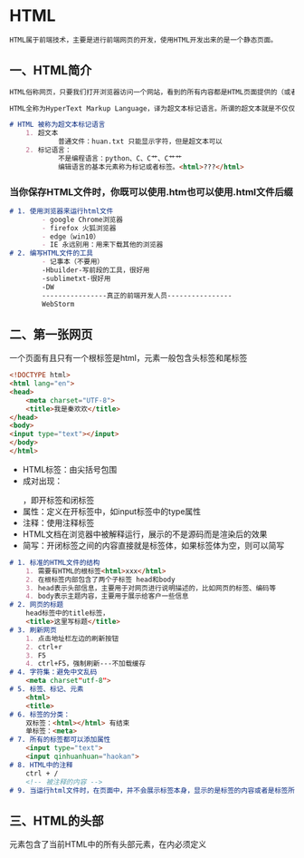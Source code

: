# HTML

~~~markdown
HTML属于前端技术，主要是进行前端网页的开发，使用HTML开发出来的是一个静态页面。
~~~

## 一、HTML简介

~~~markdown
HTML俗称网页，只要我们打开浏览器访问一个网站，看到的所有内容都是HTML页面提供的（或者是与HTML技术相关的技术提供的）

HTML全称为HyperText Markup Language，译为超文本标记语言。所谓的超文本就是不仅仅只有文本内容，包括视频、图片、音频、链接等内容。所谓标记语言，简单来说就是元素构成。也就是说，HTML提供一系列的元素来构成一个页面中最基础的内容。
~~~

~~~markdown
# HTML 被称为超文本标记语言
	1. 超文本
			普通文件：huan.txt 只能显示字符，但是超文本可以
	2. 标记语言：
			不是编程语言：python、C、C艹、C艹艹
			编辑语言的基本元素称为标记或者标签。<html>???</html>
~~~

### 当你保存HTML文件时，你既可以使用.htm也可以使用.html文件后缀

~~~markdown
# 1. 使用浏览器来运行html文件
		- google Chrome浏览器
		- firefox 火狐浏览器
		- edge（win10）
		- IE 永远别用：用来下载其他的浏览器
# 2. 编写HTML文件的工具
		- 记事本（不要用）
		-Hbuilder-写前段的工具，很好用
		-sublimetxt-很好用
		-DW
		----------------真正的前端开发人员----------------
		WebStorm
~~~

## 二、第一张网页

一个页面有且只有一个根标签是html，元素一般包含头标签和尾标签

~~~html
<!DOCTYPE html>
<html lang="en">
<head>
    <meta charset="UTF-8">
    <title>我是秦欢欢</title>
</head>
<body>
<input type="text"></input>
</body>
</html>
~~~

- HTML标签：由尖括号包围
- 成对出现：<p></p>，即开标签和闭标签
- 属性：定义在开标签中，如input标签中的type属性
- 注释：使用注释标签 <!--哈哈哈哈-->
- HTML文档在浏览器中被解释运行，展示的不是源码而是渲染后的效果
- 简写：开闭标签之间的内容直接就是标签体，如果标签体为空，则可以简写

~~~markdown
# 1. 标准的HTML文件的结构
	1. 需要有HTML的根标签<html>xxx</html>
	2. 在根标签内部包含了两个子标签 head和body
	3. head表示头部信息，主要用于对网页进行说明描述的，比如网页的标签、编码等
	4. body表示主题内容，主要用于展示给客户一些信息
# 2. 网页的标题
	head标签中的title标签，
	<title>这里写标题</title>
# 3. 刷新网页
	1. 点击地址栏左边的刷新按钮
	2. ctrl+r
	3. F5
	4. ctrl+F5，强制刷新---不加载缓存
# 4. 字符集：避免中文乱码
	<meta charset"utf-8">
# 5. 标签、标记、元素
	<html>
	<title>
# 6. 标签的分类：
	双标签：<html></html> 有结束
	单标签：<meta>
# 7. 所有的标签都可以添加属性
	<input type="text">
	<input qinhuanhuan="haokan">
# 8. HTML中的注释
	ctrl + /
	<!-- 被注释的内容 -->
# 9. 当运行html文件时，在页面中，并不会展示标签本身，显示的是标签的内容或者是标签所对应的样式
~~~

## 三、HTML的头部

<head>元素包含了当前HTML中的所有头部元素，在<head>内必须定义<title>元素，还可以定义<script>、<link>等等元素。

这些HTML的头部元素定义了当前也免得标题、编码、使用的脚本或者样式等信息



#### 1. title元素

规定标题

#### 2. meta元素

该元素提供了HTML页面的元数据(Metadata)，元数据是指存储数据的信息

通常用于设置页面的编码、描述、关键词、作者等信息

元素不会显示在页面中，但是会被浏览器解析

##### 2.1 定义网页内容的编码格式

~~~html
<meta charset="utf-8">
~~~

##### 2.2 定义HTML页面的描述

~~~markdown
<meta name="description" content="谁访问我，我就拉黑谁，我就拉黑谁，我就拉黑谁，我就拉黑谁，我就拉黑谁，我就拉黑谁，我就拉黑谁，我就拉黑谁，我就拉黑谁，我就拉黑谁，我就拉黑谁，我就拉黑谁，我就拉黑谁，我就拉黑谁，我就拉黑谁，我就拉黑谁，我就拉黑谁，我就拉黑谁，我就拉黑谁，我就拉黑谁，我就拉黑谁，我就拉黑谁，我就拉黑谁，我就拉黑谁"
~~~

##### 2.3 定义HTML页面的作者

~~~html
<mata name="author" content="xx">
~~~

~~~markdown
1. 目前在学习的过程中，head标签，只需要添加title和meta charset就行了，关键字，作者，描述可以不加
2. 后续学习，在head标签中，还有有两个标签，script和style
~~~

### 四、HTML主体

#### 1、 body元素

标签定义文档的主体

元素包含文档的所有内容（比如文本、超链接、图片、音视频、表格、列表）。body元素中的包含内容，用户是可以看到的。

一个HTML文件，只能存在一个body标签

#### 2、 HTML元素的基本构成

##### 2.1 元素类型

HTML是标记语言，所谓标记指的就是页面中的元素（元素也可以称为标签）。一个完整的HTML页面由许多不同的元素构成。

###### 闭合元素：必须包含开始元素和结束元素，如果没有结束元素就会产生意料之外的错误

~~~html
闭合元素
<title>Hello world</title>
<p>
    你好
</p>
~~~

###### 空元素：也可以叫做单元素，只需要开始元素，不需要结束元素

~~~html
<meta name="description" content="你好">
<br/>
~~~

###### HTML的属性

属性是设置在HTML的元素中的，用于为元素添加附加信息。属性一般都是定义在开始元素中，并且是以“名称/值”对出现

~~~html
<input type="text" value="默认的填充文字">

<input type="button" value="点我">
~~~

### 五、HTML文本

#### 1、 标题元素

HTML提供了6个标题元素，由大到小依次为<h1>到<h6>

~~~html
<h1>
  这是一级标题
</h1>
<h2>
  这是二级标题
</h2>
<h3>
  这是三级标题
</h3>
<h4>
  这是四级标题
</h4>
~~~

#### 2、段落

元素定义段落

浏览器会自动的在段落的前后加空行

# 图像与链接

### 1. 图像元素

#### 1.1 src属性

​	src属性（必须），表示引入图像的url地址

 ~~~html
 <img src="???">
 ~~~

图像的地址可以是本地地址，也可以是网络地址

~~~html
<img src="https://img1.baidu.com/it/u=661483414,812703350&fm=253&fmt=auto&app=138&f=JPEG?w=375&h=500">
~~~

#### 1.2 图像的大小

~~~Html
<img src="static/img/jio.jpg" height="800" width="1600">
~~~

#### 1.3 图像定位

align 属性用于设置图像显示的位置。

- left：水平方向居左
- right：水平方向居右
- top：垂直方向居上
- bottom：垂直方向居下
- middle：居中

~~~markdown
<img src="static/img/jio.jpg" height="200" width="200" align="right">
~~~

#### 1.4 alt属性

~~~html
<img src="static/img/jio.pg" height="200" width="200" align="right" alt="略略略">
~~~

### 2. 超链接

#### 2.1 用法

href属性（必需），表示制定跳转的url地址

~~~html
<a href="https://img1.baidu.com/it/u=661483414,812703350&fm=253&fmt=auto&app=138&f=JPEG?w=375&h=500">
    <img src="static/img/jio.jpg">
</a>
~~~

#### 2. 2 打开方式

元素target属性设置链接的打开方式

- _blank：在新窗口打开该链接
- _self：在当前窗口打开链接

~~~html
<a href="https://img1.baidu.com/it/u=661483414,812703350&fm=253&fmt=auto&app=138&f=JPEG?w=375&h=500" target="_blank">
    <img src="static/img/jio.jpg">
</a>
~~~

#### 2.3 锚点

~~~html
<!DOCTYPE html>
<html lang="en">
<head>
    <meta charset="UTF-8">
    <title>Title</title>
</head>
<body>
<a id="dingbu"></a>
<a id="ding">乔鼎</a><br><br><br><br><br><br><br><br><br><br><br><br><br><br><br><br><br><br><br><br><br><br><br><br><br><br><br><br><br><br><br><br><br><br><br><br><br><br><br><br><br><br><br><br><br><br><br><br><br><br><br><br><br><br><br><br><br><br><br><br><br><br><br><br><br><br><br><br><br><br><br><br><br><br><br><br><br><br><br><br><br><br><br><br><br><br>


<a href="#dingbu">返回顶部</a>
</body>
</html>
~~~

### 2.4 回到顶部的空链接

PASS



# CSS样式表

## 一、 概述

### 1. CSS是什么？

~~~markdown
层叠样式表，定制html元素的显示样式，美化页面，对于前端页面的搭建十分重要
~~~

### 2. 为什么要使用CSS？

~~~markdown
定义如何显示HTML的样式通常存在样式表中
把样式添加到HTML中，是为了解决将内容和表现分离的问题
1. 为了美化页面，给各个标签添加样式
2. 使用CSS可以让内容和表现分离
~~~

## 二、初识CSS

### 1. 第一个CSS样式

~~~css
<!DOCTYPE html>
<html lang="en">
<head>
    <meta charset="UTF-8">
    <title>Title</title>
  <style type="text/css">
    p{
      color: white;
      font-size: 30px;
      background-color: purple;
        width: 500px;
    }
  </style>
</head>
<body>

<p>糖葫芦真好吃！</p>
</body>
</html>
~~~

### 2. 如何插入样式表

当浏览器读到了一个样式表的时候，浏览器会根据样式表来格式化HTML文档。在HTML文档中插入样式表的方法有三种：、

- 外部样式表

~~~html
<link href="CSS/index.css" rel="stylesheet" type="text/css">
~~~

- 内部样式表(位于<head>标签内部)

~~~html
<style type="text/css">
    p{
      color: white;
      font-size: 30px;
      background-color: purple;
        width: 500px;
    }
</style>
~~~

- 内联样式

~~~markdown
<p style="color: blue;background-color: black;">糖葫芦真好吃！</p>
~~~

#### 样式表的优先级：内联>内部>外部

~~~markdown
1. 外部样式：新建一个.css文件，在head标签中使用link标签引入
2. 内部样式：在head标签中，加入一个style标签
3. 内联样式-行内样式：在开始标签中，直接加入style属性
~~~

### 3. 基本语法

CSS语法由三部分构成：选择器、属性和值

~~~markdown
body{background-color:red; }
~~~

#### 注意：多个样式之间要用;隔开（英文分号)

## 三、选择器的种类

### 1. 元素选择器

~~~html
p{
      color: white;
      font-size: 30px;
      background-color: purple;
        width: 500px;
}
# 使用元素选择器的时候，页面中的所有该元素都会被统一为一个样式
~~~

### 2. 类选择器

类选择器可以为标有特定的class属性的HTML元素指定特定的样式。可以用于区分不同的HTML元素。

类选择器使用“.”来定义

HTML：

~~~html
<!DOCTYPE html>
<html lang="en">
<head>
    <meta charset="UTF-8">
    <title>Title</title>
    <link href="CSS/index.css" rel="stylesheet" type="text/css">
</head>
<body>

<p style="color: blue; background-color: black; ">糖葫芦真好吃！</p>
<p class="p1">但是不能天天吃！</p>
<p class="p2">但是不能天天天吃！</p>
<p class="p3">但是不能天天天天吃！</p>

</body>
</html>

~~~

CSS：

~~~css
.p1{
    background-color: green;
}
.p2{
    background-color: gray;
}
.p3{
    background-color: gold;
}
~~~

### 3. ID选择器

ID选择器可以为标有特定的id的HTML元素制定特定的样式

ID选择器以“#”来定义

HTML：

~~~html
<!DOCTYPE html>
<html lang="en">
<head>
    <meta charset="UTF-8">
    <title>Title</title>
    <link href="CSS/index.css" rel="stylesheet" type="text/css">
</head>
<body>

<p style="color: blue; background-color: black; ">糖葫芦真好吃！</p>
<p id="one">但是不能天天吃！</p>
<p id="two">但是不能天天天吃！</p>
<p id="three">但是不能天天天天吃！</p>

</body>
</html>
~~~

CSS:

~~~css
#one{
    background-color: green;
}
#two{
    background-color: gray;
}
#three{
    background-color: gold;
}
~~~

~~~markdown
1. 类选择器：给某一类元素设置样式，作用的元素更多一些
2. id选择器给某一个元素设置样式，作用于一个元素
3. 类选择器class属性值可以重复，而id值不可以重复
注意：ID的属性值不能以数字开头
~~~

### 4. 派生选择器

派生选择器允许你根据文档的上下文关系来确定某个标签的样式。

~~~html
<!DOCTYPE html>
<html lang="en">
<head>
    <meta charset="UTF-8">
    <title>Title</title>
  <link href="CSS/index.css" rel="stylesheet" type="text/css">
</head>
<body>
<div>
  <p>烦</p>
</div>
<p>更烦</p>
</body>
</html>
~~~

~~~css
div p{color: purple}
~~~

### 5. 选择器继承

HTML：

~~~html
<!DOCTYPE html>
<html lang="en">
<head>
    <meta charset="UTF-8">
    <title>Title</title>
  <link href="CSS/index.css" rel="stylesheet" type="text/css">
</head>
<body>
  <div>
    <p>哈哈哈</p>
    <b>呵呵呵</b>
  </div>
</body>
</html>
~~~

CSS

~~~css
div{
    color: green;
}
~~~

### 6. 选择器联合使用

同时对多个元素设置同一个样式：

~~~html
<!DOCTYPE html>
<html lang="en">
<head>
    <meta charset="UTF-8">
    <title>Title</title>
  <link href="CSS/index.css" rel="stylesheet" type="text/css">
</head>
<body>
<h1>哈哈</h1>
<h2>呵呵</h2>
<h3>嘿嘿</h3>
</body>
</html>
~~~

~~~css
h1,h2,h3{
    color: grey;
}
~~~

### 7. 伪类选择器

~~~html
<!DOCTYPE html>
<html lang="en">
<head>
    <meta charset="UTF-8">
    <title>Title</title>
  <style>
    #txt:focus{
      background-color: red;
    }
    #btn:hover{
      background-color: red;
    }cv   
  </style>
</head>
<body>
<input type="text" id="txt">
<input type="button" value="按钮" id="btn">
</body>
</html>
~~~

# JavaScript

## 一、简介

~~~markdown
JavaScript是一种直译式脚本语言，是一种动态类型、弱类型、基于原型的语言。它的解释器统称为JavaScript引擎，为浏览器的一部分，广泛用于客户端的脚本语言，最早在HTML上使用，用来给HTML网页增加动态功能。
~~~

~~~markdown
1. JS是一个脚本型语言，解释型的语言
2. 可以使用浏览器直接来解释运行JS的代码
3. JavaScript和Java没有直接练习，蹭热度
~~~

JavaScript被数以百万级的网页用来改进设计、验证表单、检测浏览器、创建cookies、以及更多的应用

~~~markdown
1. 以前不使用JS的时候，有一个用户登录的操作，用户输入了用户名和密码，点击登录，把用户名和密码发送给服务器，服务器来验证用户名和密码是否正确。
	问题：不管用户输入的用户名是否规范，都会交给服务器。
2. 有了JS后，可以在将用户名和密码交给服务器之前，做一些验证（密码长度是否合法、格式是否符合要求）验证成功之后交给服务器，会缓解服务器压力。
~~~

## 二、第一个程序

### 1、 初识JavaScript

~~~html
<!DOCTYPE html>
<html lang="en">
<head>
    <meta charset="UTF-8">
    <title>Title</title>
  <script type="text/javascript">
    // 警告弹窗，有阻塞
    alert("Hello world!")
    // 向开发者工具的console中输出日志
    console.log("战士的意志要象礁石一样坚定，战士的性格要象和风一样温柔。")
  </script>
</head>
<body>
</body>
</html>
~~~

- HTML的<scipt>标签用于把JavaScript代码插入到HTML中；
- script标签可以出现在head和body位置，一般常放在head中
- 也可以引入外部的JS文件<script src="http://www.baidu.com/static/js/xxxx.js"></script>

~~~markdown
其中在head中和在body中添加script标签的区别：
		在head中添加script，在页面显示之前就执行了这段代码
		在body中添加script，在页面显示之后执行这段代码
~~~

### 2. 注释

- 单行注释：//
- 多行注释：/* .... */

## 三、 变量和数据类型

### 1. 变量

JS是一个弱类型的语言，在定义变量的时候不需要指定类型，直接使用let关键字定义即可

~~~javascript
var a = 'abc';
var b = 'cde';
console.log(a+b);
~~~

### 2. 数据类型

~~~markdown
字符串(String)、数字(Number)、布尔(Boolean)、数组(Array)、对象(Object)、空(null)、未定义类型(Undefined)
~~~

#### 2.1 字符串

- 声明字符串

~~~javascript
var a = 'abc';
console.log(a);
~~~

- 大小写转换

~~~markdown
var lower = a.toLowerCase()
var upper = a.toUpperCase()
console.log(lower);
console.log(upper);
~~~

- 分割字符串

~~~markdown
var r = a.split(' ')
console.log(r[0])
console.log(r[1])
console.log(r[2])
~~~

#### 2.2 数字

JavaScript不区分整数类型和浮点类型

~~~javascript
var age = 18;
var price = 18.99;
console.log(typeof age);
console.log(typeof price); // =>number
~~~

#### 2.3 布尔类型

~~~javascript
var y = true;
console.log(typeof y)
~~~

#### 2.4 数组

~~~html
<script type="text/javascript">
  var arr = [1,2,3,4,5,6,7,8]
  for (var i=0;i<arr.length;i++){
    console.log(arr[i])
  }

  arr[8] = 9
  console.log(arr)

  arr.push(10)
  console.log(arr)
</script>
~~~

## 四、 Math对象

### 1. Math对象的属性

~~~markdown
1. E:返回常量e
2. ln2:返回2的自然对数
.......
.......
~~~

## 五、 运算符

- 算数运算符(+ - * / % )
- 比较运算符(> < >= <= != === ==)
- 逻辑运算符(&& || !)
- 赋值运算符(+=)

## 六、 流程控制

### 1、 条件语句

#### 1.1 if语句

~~~javascript
var a = 10;
var b = '10';
//  PEP8
if (a == b){
    console.log('哈哈哈');
}
~~~

#### 1.2 if-else语句

~~~javascript
var a = 10;
var b = '10';
//  PEP8
if (a === b) {
    console.log('哈哈哈');
} else {
    console.log('呵呵呵')
}
~~~

#### 1.3 else-if语句

~~~javascript
var a = 1;
if(a == 1){
    console.log('请登录');
}else if (a==2){
    console.log('请注册');
}else{
    console.log('拜拜');
}
~~~

#### 1.4 switch case语句(python中没有)

~~~javascript
var choose = 2;
switch (choose){
    case 1:console.log('哈哈哈');break;
    case 2:console.log('呵呵呵');break;
    case 3:console.log('哼哼哼');break;
}
~~~

### 2、 循环语句

#### 2.1 for语句

~~~javascript
for(var i = 0;i < 10;i++){
    for(var j = 0;j<10;j++){
        document.write(i*j);
    }
    document.write('\n');
}
~~~

#### 2.2 while语句

~~~javascript
var n=10;
while (n<=100){
    alert(n);
    n+=1;
}
~~~

~~~markdown
do……while和while的区别
1. while先判断循环条件，再执行循环体代码
2. do……while是无论如何都会先执行一次循环体，再判断条件
~~~

## 七、 函数

### 1、 基本语法

~~~markdown
fuction 方法名(形参1,形参2){
	…………
	return;
}
~~~

### 2、 匿名函数

~~~javascript
var fn = function (a){alert(a);}
fn(20);
~~~

## 八、 事件

### 1、 事件注册、绑定

~~~javascript
function click_fn() {
    console.log('电死我了！');
}
~~~

### 2、 可用事件

~~~markdown
自己品
~~~

### 3、 event对象

~~~javascript
<script type="text/javascript">
    function click_fn(a) {
    console.log(a);
    console.log(a.type);
    console.log(a.clientX);
    console.log(a.clientY);
    console.log(a.target);
    console.log(a.target.value);

}
</script>
~~~

### 4、 事件冒泡

~~~javascript
function click_btn(a) {
    console.log(a);
    console.log(a.type);
    console.log(a.clientX);
    console.log(a.clientY);
    console.log(a.target);
    console.log(a.target.value);
}
function click_div(a) {
    console.log('hhhhhhhhhhhhhhhhhhhhh');
}
// 一个标签触发事件以后，事件会向上传递给自己的父标签，然后父标签的父标签.....
// 当父元素和子元素都拥有同一个事件的时候(如：都拥有onclick)冒泡才会发生
~~~

# JQuery

## 一、 简介

### 1、 什么是JQuery

JavaScript框架，是一套工具库。简化了JavaScript的功能实现。可以使得开发者写更少的代码却做更多的事儿。-write less do more。

官网：[jQuery](https://jquery.com/)

~~~markdown
1. JQuery是一个js框架，是对js的进一步封装
2. 在js中获取一个标签
	document.getElementById("d1");
	在JQ
	$("#d1")
	上述的写法是JQ的一种语法，在底层实现上还是JS在实现
~~~

### 2、 JQuery的功能

- HTML元素选取
- HTML元素操作
- CSS操作
- HTML的事件函数
- JavaScript特效和动画
- HTML的DOM遍历和修改
- Ajax

### 3、 安装

有两个版本的JQ可供下载：

- Production Version-专业版本：用于实际的网站中，已经被精简和压缩 有min
- Development Version-用于测试和开发(代码未被压缩，是可读的代码) 没有min

~~~html
<head>
    <script src="jquery-3.6.1.min.js"></script>
</head>
~~~

### 4、 初识JQuery

~~~html
<!DOCTYPE html>
<html lang="en">
<head>
    <meta charset="UTF-8">
    <title>Title</title>
    <script src="jquery-3.6.1.min.js"></script>
    <script type="text/javascript">
        function myclik() {
            $("#pid").hide(); //获取id为pid的标签，并且将其隐藏
        }
    </script>
</head>
<body>
<p id="pid">袁菲傻逼！</p>
<input type="button" name="hhh" value="点我改命" onclick="myclik()">
</body>
</html>
~~~

### 5、 JQuery选择器

JQ选择器基于元素的id、类、类型、属性、属性值进行HTML元素查找

JQ中所有的选择器都以doller符号开头:$()

#### 1、 基本选择器

##### 1.1 元素选择器

~~~html
$("h1").hide();
~~~

##### 1.2 #id选择器

~~~html
$("#yf").hide()
~~~

##### 1.3 .class选择器

~~~markdown
$(".yfc").css('color','red');
~~~

##### 1.4 全选择器

~~~html
$("*").css('color','purple');
~~~

#### 1.5 多选择器共用

~~~html
$("p.yfc2").css('color','purple');

$("p#yfc2").css('color','purple');

$("div p").css('color','purple');

$("h1,p").css('color','purple');
~~~

#### 1.6 JQuery对象和DOM对象的区别

DOM获取元素

~~~markdown
document.getElement.......    //返回DOM对象
~~~

JQuery获取元素

~~~markdown
$("选择器")       //返回JQuery对象
~~~

都是对一个或者多个标签的封装，都指向一个标签或者多个标签，只不过是支持的功能不一样，DOM对象和JQuery对象都有各自独特的方法。

~~~markdown
# JQuery对象和JS对象的区别：我对象说你真可爱，象不理我
1. $()获取的是JQ对象
2. document........获取的DOM对象

如果是JQ对象，操作标签的时候，需要使用JQ的语法
如果是DOM对象，操作标签的时候，需要使用原生的JS的DOM写法
~~~



- JQ对象与DOM对象的互相转换

  - DOM--->JQuery

    ~~~markdown
    var div = document.getElementById("div1");
    // console.log(div);
    var div_jq = $(div);
    console.log(div_jq);
    ~~~

  - JQuery--->DOM

    ~~~markdown
    var div = $("#div1");
    var div = div.get();
    console.log(div[0]);
    ~~~

    

## 二、 JQuery的事件

### 1. 事件注册的方式

- 基于标签：和之间JS中使用方式一致，JQ不干涉
- 基于编程：JQ提供了全新的API

~~~html
<script type="text/javascript">
    $(document).ready(function () {
    $("#btn_1").click(function (event) {
        console.log($(this).val()); //this为当前触发事件的标签的DOM对象
        console.log(this.value);
    })
})
</script>
~~~

- Ready事件

等价于onload的作用，用于保证代码的执行在页面加载完毕之后。

~~~html
$(document).ready(function(){.....})
$(function(){...})//简写
~~~

### 2. JQuery的事件函数

| 鼠标事件     | 键盘事件   | 表单事件 |
| ------------ | ---------- | -------- |
| click()      | keypress() | submit() |
| mouseover()  | keydown()  | change() |
| mousemove()  | keyup()    | focus()  |
| mouseout()   |            | blur()   |
| mouseenter() |            |          |
| toggle()     |            |          |
| hover()      |            |          |
|              |            |          |
|              |            |          |

~~~html
<script type="text/javascript">
    $(function(){
        $("#pid").hover(function(){
            this.style.backgroundColor="blue";   //mouseenter时触发
        },
                        function(){
            $(this).css({"background-color":"black"});//mouseout时触发
        },
                       )
    })
</script>
~~~

## 三、 JQuery DOM

JQ中提供了一系列与DOM相关的方法，这使得访问和操作元素和属性变得很容易

### 1. 获取内容

- text()-设置或者返回所选元素的文本内容
- html()-设置或返回所选元素的内容
- val()-设置或者返回表单的值

~~~html
<script type="text/javascript">
    $(function(){
        $("#pid").hover(function(){
            var a = $("#pid").text("段森浩！");
            console.log(a)
            // console.log(this.text)   //mouseenter时触发
        },
                        function(){
            $(this).css({"background-color":"black"});//mouseout时触发
        },
                       )
    })
</script>
~~~

### 2. 获取属性

JQ attr() 方法用于获取属性值

- attr("属性名")    获取属性名
- attr("属性名","属性值")  设置属性值
- attr({属性名1:属性值1,属性名2:属性值2........}) 一次设置多个属性值
- removeAttr("属性名") 删除标签的属性

### 3. 添加元素

- append() 在被选元素的最后一个位置插入内容
- prepend() 在被选元素的开头插入内容

- after() 在被选元素的后面插入内容
- before()  在被选元素的前面插入内容

### 4. 删除元素

- remove() 删除被选元素
- empty() 清空元素内容

~~~html
<!DOCTYPE html>
<html lang="en">
<head>
    <meta charset="UTF-8">
    <title>Title</title>
    <script src="../static/JS/jquery-3.6.1.min.js"></script>
    <script type="text/javascript">
      $(function () {
        $("#btn").click(function () {
          // $("#duanduan").after("<p>我是季晨光，我喝多了，我要吐你枕套里！</p>")
          $("#duanduan3").remove()
          // $("#duanduan3").empty()
        })
      })
    </script>
</head>
<body>
<div id="div_1">
  <p id="duanduan1">我是段森浩1！</p>
  <p id="duanduan2">我是段森浩2！</p>
  <p id="duanduan3">我是段森浩3！</p>
  <p id="duanduan4">我是段森浩4！</p>
  <p id="duanduan5">我是段森浩5！</p>
  <p id="duanduan6">我是段森浩6！</p>

</div>
<input type="button" value="季晨光喝多了！" id="btn">
</body>
</html>
~~~

### 5. JQuery CSS类

- addClass() 向被选元素添加一个类
- removeClass() 向被选元素删除一个类

### 6. CSS()方法

- css("样式属性名") 获取样式的属性值
- css("样式属性名","样式属性值") 设置一个样式属性的值
- css({"样式属性名1":"样式属性值1","样式属性名2":"样式属性值2","样式属性名3":"样式属性值3",}) 设置多个样式的属性值

# 作业

~~~markdown
1. VMware
2. xshell类似的远程ftp工具
3. 服务器系统版本centos7 
~~~



















































































































